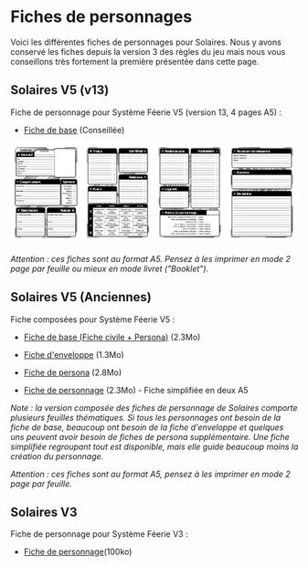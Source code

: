 # Fiches de personnages

Voici les différentes fiches de personnages pour Solaires. Nous y avons conservé les fiches depuis la version 3 des règles du jeu mais nous vous conseillons très fortement la première présentée dans cette page.

## Solaires V5 (v13)

Fiche de personnage pour Système Féerie V5 (version 13, 4 pages A5) :
* [Fiche de base](Fiches/fichev5basev13.pdf) (Conseillée)

![ Fiche de base ](Fiches/fichev5basev13_min.png)

*Attention : ces fiches sont au format A5. Pensez à les imprimer en mode 2 page par feuille ou mieux en mode livret ("Booklet").*

## Solaires V5 (Anciennes)

Fiche composées pour Système Féerie V5 :
* [Fiche de base (Fiche civile + Persona)](Fiches/fichev5base.pdf) (2.3Mo)

* [Fiche d'enveloppe](Fiches/fichev5enveloppe.pdf) (1.3Mo)

* [Fiche de persona](Fiches/fichev5personna.pdf) (2.8Mo)

* [Fiche de personnage](Fiches/fichev5simple.pdf) (2.3Mo) - Fiche simplifiée en deux A5

*Note : la version composée des fiches de personnage de Solaires comporte plusieurs feuilles thématiques. Si tous les personnages ont besoin de la fiche de base, beaucoup ont besoin de la fiche d'enveloppe et quelques uns peuvent avoir besoin de fiches de persona supplémentaire. Une fiche simplifiée regroupant tout est disponible, mais elle guide beaucoup moins la création du personnage.*

*Attention : ces fiches sont au format A5, pensez à les imprimer en mode 2 page par feuille.*

## Solaires V3

Fiche de personnage pour Système Féerie V3 :
* [Fiche de personnage](Fiches/fiche_perso.pdf)(100ko)
